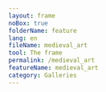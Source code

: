 ```yaml
---
layout: frame
noBox: true
folderName: feature
lang: en
fileName: medieval_art
tool: The frame
permalink: /medieval_art
featureName: medieval_art
category: Galleries
---
```

